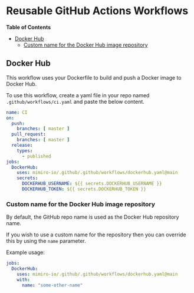 # Reusable GitHub Actions Workflows
<!-- START doctoc generated TOC please keep comment here to allow auto update -->
<!-- DON'T EDIT THIS SECTION, INSTEAD RE-RUN doctoc TO UPDATE -->
**Table of Contents**

- [Docker Hub](#docker-hub)
  - [Custom name for the Docker Hub image repository](#custom-name-for-the-docker-hub-image-repository)

<!-- END doctoc generated TOC please keep comment here to allow auto update -->

## Docker Hub

This workflow uses your Dockerfile to build and push a Docker image to Docker Hub.

To use this workflow, create a yaml file in your repo named `.github/workflows/ci.yaml` and paste the below content.

```yaml
name: CI
on:
  push:
    branches: [ master ]
  pull_request:
    branches: [ master ]
  release:
    types:
      - published
jobs:
  DockerHub:
    uses: mimiro-io/.github/.github/workflows/dockerhub.yaml@main
    secrets:
      DOCKERHUB_USERNAME: ${{ secrets.DOCKERHUB_USERNAME }}
      DOCKERHUB_TOKEN: ${{ secrets.DOCKERHUB_TOKEN }}
```

### Custom name for the Docker Hub image repository

By default, the GitHub repo name is used as the Docker Hub repository name.

If you wish to use a custom name for the repository then you can override this by using the `name` parameter.

Example usage:

```yaml
jobs:
  DockerHub:
    uses: mimiro-io/.github/.github/workflows/dockerhub.yaml@main
    with:
      name: "some-other-name"
```
